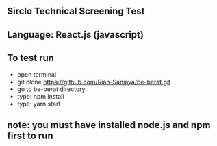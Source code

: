 ## Sirclo Technical Screening Test

## Language: React.js (javascript)

## To test run 

- open terminal
- git clone https://github.com/Rian-Sanjaya/be-berat.git
- go to be-berat directory
- type: npm install
- type: yarn start

## note: you must have installed node.js and npm first to run